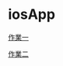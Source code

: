 # iosApp

[作業一](https://github.com/29Jonathan/iosApp/blob/a9aa930d4525bd35dc9638db909c251b9184e54f/hw1.md)

[作業二](https://github.com/29Jonathan/iosApp/blob/119cb712bdd59ebacc0e5619e93355953a8c569a/hw2.md)
